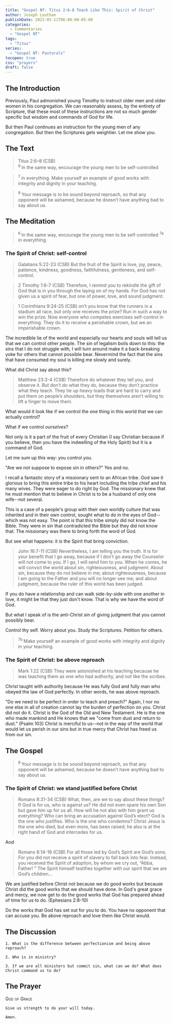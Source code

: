 ```yaml
---
title: "Gospel NT: Titus 2:6-8 Teach Like This: Spirit of Christ"
author: Joseph Louthan
publishDate: 2022-05-11T06:00:00-05:00
categories:
  - Commentaries
  - "Gospel NT"
tags:
  - "Titus"
series:
  - "Gospel NT: Pastorals"
tocopen: true
css: "prayers"
draft: false
---
```

## The Introduction

Previously, Paul admonished young Timothy to instruct older men and older women in his congregation. We can reasonably assess, by the entirety of Scripture, that these most of these instructions are not so much gender specific but wisdom and commands of God for life.

But then Paul continues an instruction for the young men of any congregation. But then the Scriptures gets weightier. Let me show you.

<div style="page-break-after: always;"></div>

## The Text

>Titus 2:6–8 (CSB)  
><sup> 6 </sup> In the same way, encourage the young men to be self-controlled 

><sup> 7 </sup> in everything. Make yourself an example of good works with integrity and dignity in your teaching. 

><sup> 8 </sup> Your message is to be sound beyond reproach, so that any opponent will be ashamed, because he doesn’t have anything bad to say about us.

<div style="page-break-after: always;"></div>

## The Meditation

><sup> 6 </sup> In the same way, encourage the young men to be self-controlled <sup> 7a </sup> in everything.

### The Spirit of Christ: self-control

>Galatians 5:22-23 (CSB) But the fruit of the Spirit is love, joy, peace, patience, kindness, goodness, faithfulness, gentleness, and self-control.

>2 Timothy 1:6-7 (CSB) Therefore, I remind you to rekindle the gift of God that is in you through the laying on of my hands. For God has not given us a spirit of fear, but one of power, love, and sound judgment.

>1 Corinthians 9:24-25 (CSB) on’t you know that the runners in a stadium all race, but only one receives the prize? Run in such a way to win the prize. Now everyone who competes exercises self-control in everything. They do it to receive a perishable crown, but we an imperishable crown.

The incredible lie of the world and especially our hearts and souls will tell us that we can control other people. The sin of legalism boils down to this: the sins that I do not struggle with, I will turn around make it a back-breaking yoke for others that cannot possible bear. Nevermind the fact that the sins that have consumed my soul is killing me slowly and surely.

What did Christ say about this?

>Matthew 23:3-4 (CSB) Therefore do whatever they tell you, and observe it. But don’t do what they do, because they don’t practice what they teach. They tie up heavy loads that are hard to carry and put them on people’s shoulders, but they themselves aren’t willing to lift a finger to move them.

What would it look like if we control the one thing in this world that we can actually control?

What if we control *ourselves*? 

Not only is it a part of the fruit of every Christian (I say Christian because if you believe, then you have the indwelling of the Holy Spirit) but it is a command of God.

Let me sum up this way: you control you.

"Are we not suppose to expose sin in others?" Yes and no. 

I recall a fantastic story of a missionary sent to an African tribe. God saw it glorious to bring this entire tribe to his heart including the tribe chief and his many wives. They were eager to do right by God. The missionary knew that he must mention that to believe in Christ is to be a husband of only one wife--not several. 

This is a case of a people's group with their own worldly culture that was inherited and in their own control, sought what to do in the eyes of God--which was not easy. The point is that this tribe simply did not know the Bible. They were in sin that contradicted the Bible but they did not know that. The missionary was there to bring forth the word of God.

But see what happens: it is the Spirit that bring conviction.

>John 16:7-11 (CSB) Nevertheless, I am telling you the truth. It is for your benefit that I go away, because if I don’t go away the Counselor will not come to you. If I go, I will send him to you. When he comes, he will convict the world about sin, righteousness, and judgment: About sin, because they do not believe in me; about righteousness, because I am going to the Father and you will no longer see me; and about judgment, because the ruler of this world has been judged.

If you do have a relationship and can walk side-by-side with one another in love, it might be that they just don't know. That is why we have the word of God.

But what I speak of is the anti-Christ sin of giving judgment that you cannot possibly bear.

Control thy self. Worry about you. Study the Scriptures. Petition for others.

><sup> 7b </sup> Make yourself an example of good works with integrity and dignity in your teaching.

### The Spirit of Christ: be above reproach

>Mark 1:22 (CSB) They were astonished at his teaching because he was teaching them as one who had authority, and not like the scribes.

Christ taught with authority because He was fully God and fully man who obeyed the law of God perfectly. In other words, he was above reproach.

"Do we need to be perfect in order to teach and preach?" Again, I nor no one else in all of creation cannot lay the burden of perfection on you. Christ did not do it. Christ is the God of the Old and New Testament. He is the one who made mankind and He knows that we "come from dust and return to dust." (Psalm 103) Christ is merciful to us--not in the way of the world that would let us perish in our sins but in true mercy that Christ has freed us from our sin.

## The Gospel

><sup> 8 </sup> Your message is to be sound beyond reproach, so that any opponent will be ashamed, because he doesn’t have anything bad to say about us.

### The Spirit of Christ: we stand justified before Christ

>Romans 8:31-34 (CSB) What, then, are we to say about these things? If God is for us, who is against us? He did not even spare his own Son but gave him up for us all. How will he not also with him grant us everything? Who can bring an accusation against God’s elect? God is the one who justifies. Who is the one who condemns? Christ Jesus is the one who died, but even more, has been raised; he also is at the right hand of God and intercedes for us.

And

>Romans 8:14-16 (CSB) For all those led by God’s Spirit are God’s sons. For you did not receive a spirit of slavery to fall back into fear. Instead, you received the Spirit of adoption, by whom we cry out, “Abba, Father! ” The Spirit himself testifies together with our spirit that we are God’s children...

We are justified before Christ not because we do good works but because Christ did the good works that we should have done. In God's great grace and mercy, we now get to do the good works that God has prepared ahead of time for us to do. (Ephesians 2:8-10)

Do the works that God has set out for you to do. You have no opponent that can accuse you. Be above reproach and love them like Christ would.

## The Discussion

```text
1. What is the difference between perfectionism and being above reproach?
```

```text
2. Who is in ministry?
```

```text
3. If we are all ministers but commit sin, what can we do? What does Christ command us to do?
```

## The Prayer

<div style='font-variant: small-caps;'>
God of Grace
</div>

```text
Give us strength to do your will today.

Amen.
```


